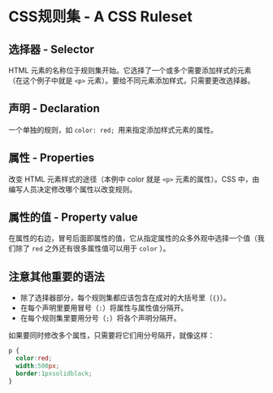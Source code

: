 # CSS规则集 - A CSS Ruleset

## 选择器 - Selector

HTML 元素的名称位于规则集开始。它选择了一个或多个需要添加样式的元素（在这个例子中就是 `<p>` 元素）。要给不同元素添加样式，只需要更改选择器。

## 声明 - Declaration

一个单独的规则，如 `color: red; `用来指定添加样式元素的属性。

## 属性 - Properties

改变 HTML 元素样式的途径（本例中 color 就是 `<p>` 元素的属性）。CSS 中，由编写人员决定修改哪个属性以改变规则。

## 属性的值 - Property value

在属性的右边，冒号后面即属性的值，它从指定属性的众多外观中选择一个值（我们除了 `red` 之外还有很多属性值可以用于 `color` ）。

## 注意其他重要的语法

* 除了选择器部分，每个规则集都应该包含在成对的大括号里（`{}`）。
* 在每个声明里要用冒号（`:`）将属性与属性值分隔开。
* 在每个规则集里要用分号（`;`）将各个声明分隔开。

如果要同时修改多个属性，只需要将它们用分号隔开，就像这样：

```css
p {
  color:red;
  width:500px;
  border:1pxsolidblack;
}
```
